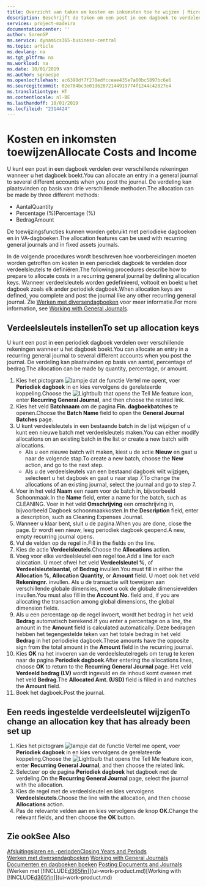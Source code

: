 ```yaml
---
title: Overzicht van taken om kosten en inkomsten toe te wijzen | Microsoft Docs
description: Beschrijft de taken om een post in een dagboek te verdelen over verschillende rekeningen wanneer u het dagboek boekt.
services: project-madeira
documentationcenter: ''
author: SorenGP
ms.service: dynamics365-business-central
ms.topic: article
ms.devlang: na
ms.tgt_pltfrm: na
ms.workload: na
ms.date: 10/01/2019
ms.author: sgroespe
ms.openlocfilehash: ac6390df7f278edfcceae435e7a00bc5897bc6e6
ms.sourcegitcommit: 02e704bc3e01d62072144919774f1244c42827e4
ms.translationtype: HT
ms.contentlocale: nl-BE
ms.lasthandoff: 10/01/2019
ms.locfileid: "2314424"
---
```

# <a name="allocate-costs-and-income"></a><span data-ttu-id="d6090-103">Kosten en inkomsten toewijzen</span><span class="sxs-lookup"><span data-stu-id="d6090-103">Allocate Costs and Income</span></span>
<span data-ttu-id="d6090-104">U kunt een post in een dagboek verdelen over verschillende rekeningen wanneer u het dagboek boekt.</span><span class="sxs-lookup"><span data-stu-id="d6090-104">You can allocate an entry in a general journal to several different accounts when you post the journal.</span></span> <span data-ttu-id="d6090-105">De verdeling kan plaatsvinden op basis van drie verschillende methoden.</span><span class="sxs-lookup"><span data-stu-id="d6090-105">The allocation can be made by three different methods:</span></span>

* <span data-ttu-id="d6090-106">Aantal</span><span class="sxs-lookup"><span data-stu-id="d6090-106">Quantity</span></span>
* <span data-ttu-id="d6090-107">Percentage (%)</span><span class="sxs-lookup"><span data-stu-id="d6090-107">Percentage (%)</span></span>
* <span data-ttu-id="d6090-108">Bedrag</span><span class="sxs-lookup"><span data-stu-id="d6090-108">Amount</span></span>

<span data-ttu-id="d6090-109">De toewijzingsfuncties kunnen worden gebruikt met periodieke dagboeken en in VA-dagboeken.</span><span class="sxs-lookup"><span data-stu-id="d6090-109">The allocation features can be used with recurring general journals and in fixed assets journals.</span></span>
<!--You can also distribute the cost or revenue of a line to an intercompany partner when you post a sales or purchase document. When you post the document, a line will be posted in your general journal, and a corresponding line will be created in the intercompany outbox.-->

<span data-ttu-id="d6090-110">In de volgende procedures wordt beschreven hoe voorbereidingen moeten worden getroffen om kosten in een periodiek dagboek te verdelen door verdeelsleutels te definiëren.</span><span class="sxs-lookup"><span data-stu-id="d6090-110">The following procedures describe how to prepare to allocate costs in a recurring general journal by defining allocation keys.</span></span> <span data-ttu-id="d6090-111">Wanneer verdeelsleutels worden gedefinieerd, voltooit en boekt u het dagboek zoals elk ander periodiek dagboek.</span><span class="sxs-lookup"><span data-stu-id="d6090-111">When allocation keys are defined, you complete and post the journal like any other recurring general journal.</span></span> <span data-ttu-id="d6090-112">Zie [Werken met diversendagboeken](ui-work-general-journals.md) voor meer informatie.</span><span class="sxs-lookup"><span data-stu-id="d6090-112">For more information, see [Working with General Journals](ui-work-general-journals.md).</span></span>

## <a name="to-set-up-allocation-keys"></a><span data-ttu-id="d6090-113">Verdeelsleutels instellen</span><span class="sxs-lookup"><span data-stu-id="d6090-113">To set up allocation keys</span></span>
<span data-ttu-id="d6090-114">U kunt een post in een periodiek dagboek verdelen over verschillende rekeningen wanneer u het dagboek boekt.</span><span class="sxs-lookup"><span data-stu-id="d6090-114">You can allocate an entry in a recurring general journal to several different accounts when you post the journal.</span></span> <span data-ttu-id="d6090-115">De verdeling kan plaatsvinden op basis van aantal, percentage of bedrag.</span><span class="sxs-lookup"><span data-stu-id="d6090-115">The allocation can be made by quantity, percentage, or amount.</span></span>
1. <span data-ttu-id="d6090-116">Kies het pictogram ![lampje dat de functie Vertel me opent](media/ui-search/search_small.png "Vertel me wat u wilt doen"), voer **Periodiek dagboek** in en kies vervolgens de gerelateerde koppeling.</span><span class="sxs-lookup"><span data-stu-id="d6090-116">Choose the ![Lightbulb that opens the Tell Me feature](media/ui-search/search_small.png "Tell me what you want to do") icon, enter **Recurring General Journal**, and then choose the related link.</span></span>
2. <span data-ttu-id="d6090-117">Kies het veld **Batchnaam** om de pagina **Fin. dagboekbatches** te openen.</span><span class="sxs-lookup"><span data-stu-id="d6090-117">Choose the **Batch Name** field to open the **General Journal Batches** page.</span></span>
3. <span data-ttu-id="d6090-118">U kunt verdeelsleutels in een bestaande batch in de lijst wijzigen of u kunt een nieuwe batch met verdeelsleutels maken.</span><span class="sxs-lookup"><span data-stu-id="d6090-118">You can either modify allocations on an existing batch in the list or create a new batch with allocations.</span></span>
   * <span data-ttu-id="d6090-119">Als u een nieuwe batch wilt maken, kiest u de actie **Nieuw** en gaat u naar de volgende stap.</span><span class="sxs-lookup"><span data-stu-id="d6090-119">To create a new batch, choose the **New** action, and go to the next step.</span></span>
   * <span data-ttu-id="d6090-120">Als u de verdeelsleutels van een bestaand dagboek wilt wijzigen, selecteert u het dagboek en gaat u naar stap 7.</span><span class="sxs-lookup"><span data-stu-id="d6090-120">To change the allocations of an existing journal, select the journal and go to step 7.</span></span>    
4. <span data-ttu-id="d6090-121">Voer in het veld **Naam** een naam voor de batch in, bijvoorbeeld Schoonmaak.</span><span class="sxs-lookup"><span data-stu-id="d6090-121">In the **Name** field, enter a name for the batch, such as CLEANING.</span></span> <span data-ttu-id="d6090-122">Voer in het veld **Omschrijving** een omschrijving in, bijvoorbeeld Dagboek schoonmaakkosten.</span><span class="sxs-lookup"><span data-stu-id="d6090-122">In the **Description** field, enter a description, such as Cleaning Expenses Journal.</span></span>
5. <span data-ttu-id="d6090-123">Wanneer u klaar bent, sluit u de pagina.</span><span class="sxs-lookup"><span data-stu-id="d6090-123">When you are done, close the page.</span></span> <span data-ttu-id="d6090-124">Er wordt een nieuw, leeg periodiek dagboek geopend.</span><span class="sxs-lookup"><span data-stu-id="d6090-124">A new, empty recurring journal opens.</span></span>
6. <span data-ttu-id="d6090-125">Vul de velden op de regel in.</span><span class="sxs-lookup"><span data-stu-id="d6090-125">Fill in the fields on the line.</span></span>
7. <span data-ttu-id="d6090-126">Kies de actie **Verdeelsleutels**.</span><span class="sxs-lookup"><span data-stu-id="d6090-126">Choose the **Allocations** action.</span></span>
8. <span data-ttu-id="d6090-127">Voeg voor elke verdeelsleutel een regel toe.</span><span class="sxs-lookup"><span data-stu-id="d6090-127">Add a line for each allocation.</span></span> <span data-ttu-id="d6090-128">U moet ofwel het veld **Verdeelsleutel %**, of **Verdeelsleutelaantal**, of **Bedrag** invullen.</span><span class="sxs-lookup"><span data-stu-id="d6090-128">You must fill in either the **Allocation %**, **Allocation Quantity**, or **Amount** field.</span></span> <span data-ttu-id="d6090-129">U moet ook het veld **Rekeningnr.** invullen. Als u de transactie wilt toewijzen aan verschillende globale dimensies, moet u ook de globale dimensievelden invullen.</span><span class="sxs-lookup"><span data-stu-id="d6090-129">You must also fill in the **Account No.** field and, if you are allocating the transaction among global dimensions, the global dimension fields.</span></span>
9. <span data-ttu-id="d6090-130">Als u een percentage op de regel invoert, wordt het bedrag in het veld **Bedrag** automatisch berekend.</span><span class="sxs-lookup"><span data-stu-id="d6090-130">If you enter a percentage on a line, the amount in the **Amount** field is calculated automatically.</span></span> <span data-ttu-id="d6090-131">Deze bedragen hebben het tegengestelde teken van het totale bedrag in het veld **Bedrag** in het periodieke dagboek.</span><span class="sxs-lookup"><span data-stu-id="d6090-131">These amounts have the opposite sign from the total amount in the **Amount** field in the recurring journal.</span></span>
10. <span data-ttu-id="d6090-132">Kies **OK** na het invoeren van de verdeelsleutelregels om terug te keren naar de pagina **Periodiek dagboek**.</span><span class="sxs-lookup"><span data-stu-id="d6090-132">After entering the allocations lines, choose **OK** to return to the **Recurring General Journal** page.</span></span> <span data-ttu-id="d6090-133">Het veld **Verdeeld bedrag (LV)** wordt ingevuld en de inhoud komt overeen met het veld **Bedrag**.</span><span class="sxs-lookup"><span data-stu-id="d6090-133">The **Allocated Amt. (USD)** field is filled in and matches the **Amount** field.</span></span>
11. <span data-ttu-id="d6090-134">Boek het dagboek.</span><span class="sxs-lookup"><span data-stu-id="d6090-134">Post the journal.</span></span>

## <a name="to-change-an-allocation-key-that-has-already-been-set-up"></a><span data-ttu-id="d6090-135">Een reeds ingestelde verdeelsleutel wijzigen</span><span class="sxs-lookup"><span data-stu-id="d6090-135">To change an allocation key that has already been set up</span></span>
1. <span data-ttu-id="d6090-136">Kies het pictogram ![lampje dat de functie Vertel me opent](media/ui-search/search_small.png "Vertel me wat u wilt doen"), voer **Periodiek dagboek** in en kies vervolgens de gerelateerde koppeling.</span><span class="sxs-lookup"><span data-stu-id="d6090-136">Choose the ![Lightbulb that opens the Tell Me feature](media/ui-search/search_small.png "Tell me what you want to do") icon, enter **Recurring General Journal**, and then choose the related link.</span></span>
2. <span data-ttu-id="d6090-137">Selecteer op de pagina **Periodiek dagboek** het dagboek met de verdeling.</span><span class="sxs-lookup"><span data-stu-id="d6090-137">On the **Recurring General Journal** page, select the journal with the allocation.</span></span>
3. <span data-ttu-id="d6090-138">Kies de regel met de verdeelsleutel en kies vervolgens **Verdeelsleutels**.</span><span class="sxs-lookup"><span data-stu-id="d6090-138">Choose the line with the allocation, and then choose **Allocations** action.</span></span>
4. <span data-ttu-id="d6090-139">Pas de relevante velden aan en kies vervolgens de knop **OK**.</span><span class="sxs-lookup"><span data-stu-id="d6090-139">Change the relevant fields, and then choose the **OK** button.</span></span>

## <a name="see-also"></a><span data-ttu-id="d6090-140">Zie ook</span><span class="sxs-lookup"><span data-stu-id="d6090-140">See Also</span></span>
[<span data-ttu-id="d6090-141">Afsluitingsjaren en -perioden</span><span class="sxs-lookup"><span data-stu-id="d6090-141">Closing Years and Periods</span></span>](year-close-years-periods.md)  
<span data-ttu-id="d6090-142">[Werken met diversendagboeken](ui-work-general-journals.md)  </span><span class="sxs-lookup"><span data-stu-id="d6090-142">[Working with General Journals](ui-work-general-journals.md)  </span></span>  
<span data-ttu-id="d6090-143">[Documenten en dagboeken boeken](ui-post-documents-journals.md)  </span><span class="sxs-lookup"><span data-stu-id="d6090-143">[Posting Documents and Journals](ui-post-documents-journals.md)  </span></span>  
<span data-ttu-id="d6090-144">[Werken met [!INCLUDE[d365fin](includes/d365fin_md.md)]](ui-work-product.md)</span><span class="sxs-lookup"><span data-stu-id="d6090-144">[Working with [!INCLUDE[d365fin](includes/d365fin_md.md)]](ui-work-product.md)</span></span>
